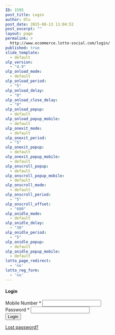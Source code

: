 ```yaml
---
ID: 1595
post_title: Login
author: Olu
post_date: 2015-08-13 11:04:52
post_excerpt: ""
layout: page
permalink: >
  http://www.ecommerce.lotto-social.com/login/
published: true
slide_template:
  - default
ulp_version:
  - "4.9"
ulp_onload_mode:
  - default
ulp_onload_period:
  - "5"
ulp_onload_delay:
  - "0"
ulp_onload_close_delay:
  - "0"
ulp_onload_popup:
  - default
ulp_onload_popup_mobile:
  - default
ulp_onexit_mode:
  - default
ulp_onexit_period:
  - "5"
ulp_onexit_popup:
  - default
ulp_onexit_popup_mobile:
  - default
ulp_onscroll_popup:
  - default
ulp_onscroll_popup_mobile:
  - default
ulp_onscroll_mode:
  - default
ulp_onscroll_period:
  - "5"
ulp_onscroll_offset:
  - "600"
ulp_onidle_mode:
  - default
ulp_onidle_delay:
  - "30"
ulp_onidle_period:
  - "5"
ulp_onidle_popup:
  - default
ulp_onidle_popup_mobile:
  - default
lotto_page_redirect:
  - 'no'
lotto_reg_form:
  - 'no'
---
```

<div id="customer_login" class="row">
          <div class="col-sm-6">
<h4> Login </h4>
            <form method="post" class="login">
              <div class="form-group">
                <label for="login_mobile"> Mobile Number <span class="required">*</span></label>
                <input type="text" class="form-control" name="login_mobile" id="login_mobile" value="">
                <label for="login_mobile" class="errorText hidden" name="mobile_errorlbl" id="mobile_errorlbl"></label>
              </div>
              <div class="form-group">
                <label for="login_password"> Password <span class="required">*</span></label>
                <input class="form-control" type="password" name="login_password" id="login_password">
                <label for="login_password" class="errorText hidden" name="password_errorlbl" id="password_errorlbl"></label>
              </div>
              <div class="form-group">
                <input type="hidden" id="_wpnonce" name="_wpnonce" value="00b49eda77">
                <input type="hidden" name="_wp_http_referer" value="/">
                <input type="button" class="button button-login" onclick="return customValidation();" name="login" value="Login">
                <p class="lost_password"> <a href="http://www.ecommerce.lotto-social.com/my-account/lost-password/"> Lost password? </a> </p>
                <!-- <label for="rememberme" class="inline">
                                                        <input name="rememberme" type="checkbox" id="rememberme" value="forever" /> Remember me                                                    </label> --> 
              </div>
              <div class="form-group"> </div>
            </form>
</div>
</div>